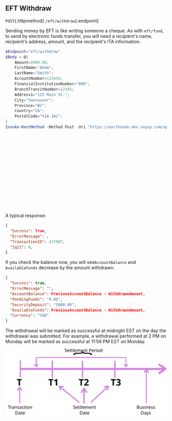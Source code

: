 ## EFT Withdraw

`POST`{.httpmethod} `/eft/withdraw`{.endpoint}

<!-- need name, address, amount, ITA info -->

Sending money by EFT is like writing someone a cheque. As with `eft/fund`, to send by electronic funds transfer, you will need a recipient's name, recipient's address, amount, and the recipient's ITA information.

```powershell
$Endpoint="eft/withdraw"
$Body = @{
    Amount=5000.00;
    FirstName="Adam";
    LastName="Smith";
    AccountNumber=123456;
    FinancialInstitutionNumber="000";
    BranchTransitNumber=12345;
    Address1="123 Main St.";
    City="Vancouver";
    Province="BC";
    Country="CA";
    PostalCode="V1A 1A1";
}
Invoke-RestMethod -Method Post -Uri "https://earthnode-dev.vopay.com/api/v2/${Endpoint}?AccountID=$AccountID&Key=$($Credentials.Key.Password | ConvertFrom-SecureString -AsPlainText)&Signature=$($Signature.Hash.ToLowerInvariant())&Currency=CAD" -Body $Body
```
 
```shell
 
```
 
```ruby
 
```
 
```python
 
```
 
```php
 
```
 
```csharp
 
```
 
```javascript
 
```
 
```java
 
```
 
```go
 
```
 
 

A typical response:

```json
{
  "Success": True,
  "ErrorMessage": ,
  "TransactionID": 437087,
  "Iq11": 0,
}
```
<!-- show how it impacts balance (money is withdrawn immediately) -->

If you check the balance now, you will see`AccountBalance` and `AvailableFunds` decrease by the amount withdrawn.

```json
{
  "Success": true,
  "ErrorMessage": "",
  "AccountBalance": PreviousAccountBalance - WithdrawnAmount,
  "PendingFunds": "0.00",
  "SecurityDeposit": "5000.00",
  "AvailableFunds": PreviousAccountBalance - WithdrawnAmount,
  "Currency": "CAD"
}
```

<!-- transaction is marked as successful at midnight EST on the day the withdraw was submitted (i.e., if withdraw was done at 2pm on Monday, transaction will be marked as successful at 11:59pm EST on Monday) -->

The withdrawal will be marked as successful at midnight EST on the day the withdrawal was submitted. For example, a withdrawal performed at 2 PM on Monday will be marked as successful at 11:59 PM EST on Monday.

![Diagram showing settlement period for withdrawal](slate/img/settlement.svg)
